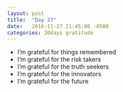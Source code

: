 ```yaml
---
layout: post
title:  "Day 27"
date:   2016-11-27 21:45:00 -0500
categories: 30days gratitude
---
```


* I’m grateful for things remembered
* I’m grateful for the risk takers
* I’m grateful for the truth seekers
* I’m grateful for the innovators
* I’m grateful for the future